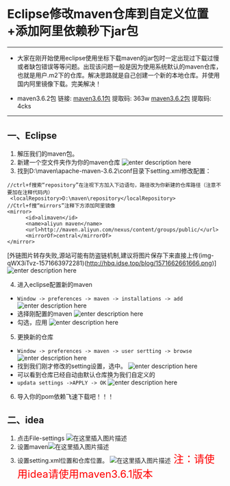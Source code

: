 # Eclipse修改maven仓库到自定义位置+添加阿里依赖秒下jar包
---

+ 大家在刚开始使用eclipse使用坐标下载maven的jar包时一定出现过下载过慢或者缺包错误等等问题。出现该问题一般是因为使用系统默认的maven仓库，也就是用户.m2下的仓库。解决思路就是自己创建一个新的本地仓库。并使用国内阿里镜像下载。完美解决！

+ maven3.6.2包
链接:
[maven3.6.1包](https://pan.baidu.com/s/1rB9nUDpUeH3jqkQswY4Wwg) 提取码: 363w 
 [maven3.6.2包](https://pan.baidu.com/s/1NKiPmVThKb1mUyVvKw9FHQ&shfl=shareset) 提取码: 4cks 


---
## 一、Eclipse
1. 解压我们的maven包。
2. 新建一个空文件夹作为你的maven仓库
![enter description here](https://imgconvert.csdnimg.cn/aHR0cDovL2hicS5pZHNlLnRvcC9ibG9nLzE1NzE2NjI0NjgyMDMucG5n?x-oss-process=image/format,png)
3. 找到D:\maven\apache-maven-3.6.2\conf目录下setting.xml修改配置：
```javascript?linenums
//ctrl+f搜索“repository”在注视下方加入下边语句，路径改为你新建的仓库路径（注意不要加在注释代码内）
 <localRepository>D:\maven\repository</localRepository>
//Ctrl+f搜“mirrors”注释下方添加阿里镜像
<mirror>
      <id>alimaven</id>
      <name>aliyun maven</name>
      <url>http://maven.aliyun.com/nexus/content/groups/public/</url>
      <mirrorOf>central</mirrorOf>        
</mirror>
```
[外链图片转存失败,源站可能有防盗链机制,建议将图片保存下来直接上传(img-qWX3iTvz-1571663972281)(http://hbq.idse.top/blog/1571662661666.png)]
![enter description here](https://imgconvert.csdnimg.cn/aHR0cDovL2hicS5pZHNlLnRvcC9ibG9nLzE1NzE2NjI4MjUxODcucG5n?x-oss-process=image/format,png)

4. 进入eclipse配置新的maven
+ `Window -> preferences -> maven -> installations -> add`
![enter description here](https://imgconvert.csdnimg.cn/aHR0cDovL2hicS5pZHNlLnRvcC9ibG9nLzE1NzE2NjI5OTUzNjEucG5n?x-oss-process=image/format,png)
+ 选择刚配置的maven
![enter description here](https://imgconvert.csdnimg.cn/aHR0cDovL2hicS5pZHNlLnRvcC9ibG9nLzE1NzE2NjMxNDUxOTMucG5n?x-oss-process=image/format,png)
+ 勾选，应用
![enter description here](https://imgconvert.csdnimg.cn/aHR0cDovL2hicS5pZHNlLnRvcC9ibG9nLzE1NzE2NjMyNzI5MjMucG5n?x-oss-process=image/format,png)

5. 更换新的仓库
+ `Window -> preferences -> maven -> user sertting -> browse`
![enter description here](https://imgconvert.csdnimg.cn/aHR0cDovL2hicS5pZHNlLnRvcC9ibG9nLzE1NzE2NjMzNDg1MDMucG5n?x-oss-process=image/format,png)
+ 找到我们刚才修改的setting设置，选中。
![enter description here](https://imgconvert.csdnimg.cn/aHR0cDovL2hicS5pZHNlLnRvcC9ibG9nLzE1NzE2NjM0MzM1OTQucG5n?x-oss-process=image/format,png)
+ 可以看到仓库已经自动由默认仓库换为我们自定义的
+ `updata settings ->APPLY -> OK`
![enter description here](https://imgconvert.csdnimg.cn/aHR0cDovL2hicS5pZHNlLnRvcC9ibG9nLzE1NzE2NjM1NTY4MzIucG5n?x-oss-process=image/format,png)

6. 导入你的pom依赖飞速下载吧！！！

## 二、idea
1. 点击File-settings
![在这里插入图片描述](https://img-blog.csdnimg.cn/20191116112136377.png)
2. 设置maven![在这里插入图片描述](https://img-blog.csdnimg.cn/20191116112240693.png?x-oss-process=image/watermark,type_ZmFuZ3poZW5naGVpdGk,shadow_10,text_aHR0cHM6Ly9ibG9nLmNzZG4ubmV0L3FxXzM5MjMxNzY5,size_16,color_FFFFFF,t_70)
3. 设置setting.xml位置和仓库位置。
![在这里插入图片描述](https://img-blog.csdnimg.cn/20191116112640599.png?x-oss-process=image/watermark,type_ZmFuZ3poZW5naGVpdGk,shadow_10,text_aHR0cHM6Ly9ibG9nLmNzZG4ubmV0L3FxXzM5MjMxNzY5,size_16,color_FFFFFF,t_70)<font color=red size=5> 注：请使用idea请使用maven3.6.1版本</font>
